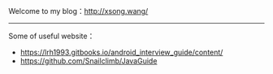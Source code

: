 Welcome to my blog：http://xsong.wang/ 

---

Some of useful website：

- https://lrh1993.gitbooks.io/android_interview_guide/content/
- https://github.com/Snailclimb/JavaGuide
